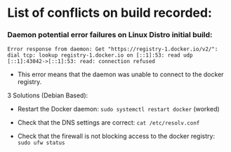 # List of conflicts on build recorded:

### Daemon potential error failures on Linux Distro initial build:

```Error response from daemon: Get "https://registry-1.docker.io/v2/": dial tcp: lookup registry-1.docker.io on [::1]:53: read udp [::1]:43042->[::1]:53: read: connection refused```

- This error means that the daemon was unable to connect to the docker registry.

3 Solutions (Debian Based):

- Restart the Docker daemon: ```sudo systemctl restart docker``` (worked)

- Check that the DNS settings are correct: ```cat /etc/resolv.conf```

- Check that the firewall is not blocking access to the docker registry: ```sudo ufw status```

